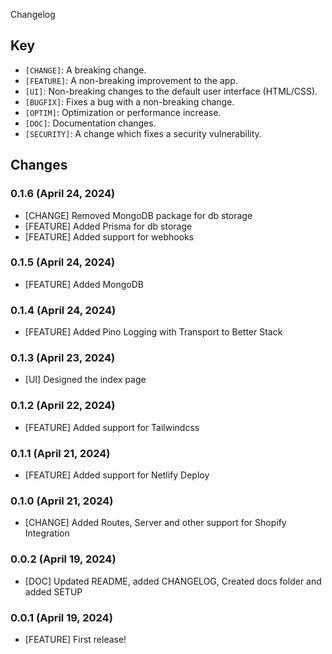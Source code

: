 Changelog

## Key

* `[CHANGE]`: A breaking change. 
* `[FEATURE]`: A non-breaking improvement to the app. 
* `[UI]`: Non-breaking changes to the default user interface (HTML/CSS).
* `[BUGFIX]`: Fixes a bug with a non-breaking change.
* `[OPTIM]`: Optimization or performance increase.
* `[DOC]`: Documentation changes.
* `[SECURITY]`: A change which fixes a security vulnerability.


## Changes
### 0.1.6 (April 24, 2024)

* [CHANGE] Removed MongoDB package for db storage
* [FEATURE] Added Prisma for db storage
* [FEATURE] Added support for webhooks

### 0.1.5 (April 24, 2024)

* [FEATURE] Added MongoDB  

### 0.1.4 (April 24, 2024)

* [FEATURE] Added Pino Logging with Transport to Better Stack 

### 0.1.3 (April 23, 2024)

* [UI] Designed the index page 

### 0.1.2 (April 22, 2024)

* [FEATURE] Added support for Tailwindcss

### 0.1.1 (April 21, 2024)

* [FEATURE] Added support for Netlify Deploy

### 0.1.0 (April 21, 2024)

* [CHANGE] Added Routes, Server and other support for Shopify Integration

### 0.0.2 (April 19, 2024)

* [DOC] Updated README, added CHANGELOG, Created docs folder and added SETUP

### 0.0.1 (April 19, 2024)

* [FEATURE] First release!